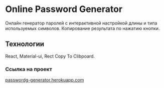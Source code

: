 # Online Password Generator

Онлайн генератор паролей с интерактивной настройкой длины и типа используемых символов. Копирование результата по нажатию кнопки.

## Технологии
React,
Material-ui,
Rect Copy To Clibpoard.

### Ссылка на проект
<a href="https://passwordg-generator.herokuapp.com/">passwordg-generator.herokuapp.com</a>

